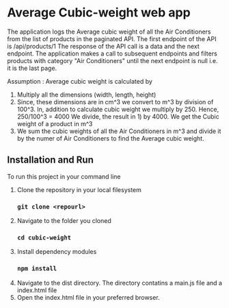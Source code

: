 # Average Cubic-weight web app

The application logs the Average cubic weight of all the Air Conditioners
from the list of products in the paginated API.
The first endpoint of the API is /api/products/1
The response of the API call is a data and the next endpoint.
The application makes a call to subsequent endpoints and filters products with category "Air Conditioners" until the next endpoint is null i.e. it is the last page.

Assumption : Average cubic weight is calculated by

1. Multiply all the dimensions (width, length, height)
2. Since, these dimensions are in cm^3 we convert to m^3 by division of 100^3.
   In, addition to calculate cubic weight we multiply by 250.
   Hence, 250/100^3 = 4000
   We divide, the result in 1) by 4000.
   We get the Cubic weight of a product in m^3
3. We sum the cubic weights of all the Air Conditioners in m^3 and divide it by the numer of Air Conditioners to find the Average cubic weight.

## Installation and Run

To run this project in your command line

1. Clone the repository in your local filesystem
   ### `git clone <repourl>`
2. Navigate to the folder you cloned
   ### `cd cubic-weight`
3. Install dependency modules
   ### `npm install`
4. Navigate to the dist directory. The directory contatins a main.js file and a index.html file
5. Open the index.html file in your preferred browser.
